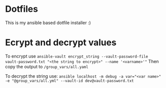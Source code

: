 # Dotfiles
This is my ansible based dotfile installer :)

# Ecrypt and decrypt values

To encrypt use `ansible-vault encrypt_string --vault-password-file vault-password.txt "<the string to encrypt>" --name '<varname>'"`
Then copy the output to `/group_vars/all.yaml`

To decrypt the string use:
`ansible localhost -m debug -a var="<var name>" -e "@group_vars/all.yml" --vault-id dev@vault-password.txt`
